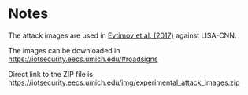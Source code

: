 Notes
=====

The attack images are used in [Evtimov et al. (2017)](https://iotsecurity.eecs.umich.edu/#roadsigns) against LISA-CNN.

The images can be downloaded in https://iotsecurity.eecs.umich.edu/#roadsigns

Direct link to the ZIP file is https://iotsecurity.eecs.umich.edu/img/experimental_attack_images.zip
